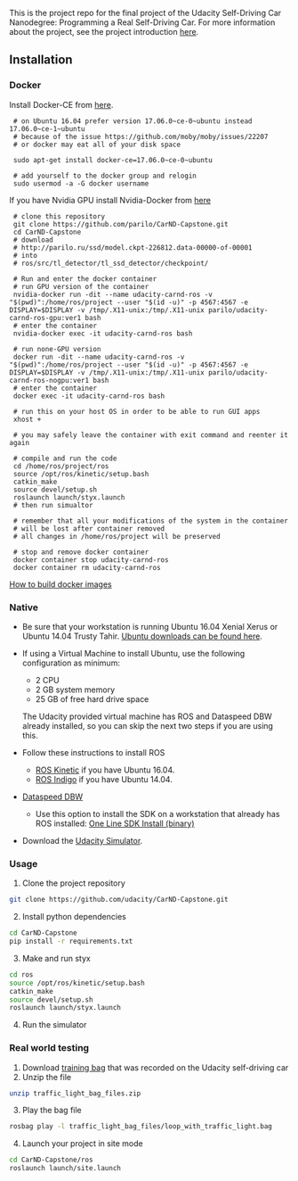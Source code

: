 This is the project repo for the final project of the Udacity Self-Driving Car Nanodegree: Programming a Real Self-Driving Car. For more information about the project, see the project introduction [here](https://classroom.udacity.com/nanodegrees/nd013/parts/6047fe34-d93c-4f50-8336-b70ef10cb4b2/modules/e1a23b06-329a-4684-a717-ad476f0d8dff/lessons/462c933d-9f24-42d3-8bdc-a08a5fc866e4/concepts/5ab4b122-83e6-436d-850f-9f4d26627fd9).

## Installation

### Docker

Install Docker-CE from [here](https://docs.docker.com/engine/installation/linux/docker-ce/ubuntu/).
```
 # on Ubuntu 16.04 prefer version 17.06.0~ce-0~ubuntu instead 17.06.0~ce-1~ubuntu
 # because of the issue https://github.com/moby/moby/issues/22207
 # or docker may eat all of your disk space

 sudo apt-get install docker-ce=17.06.0~ce-0~ubuntu

 # add yourself to the docker group and relogin
 sudo usermod -a -G docker username
```

If you have Nvidia GPU install Nvidia-Docker from [here](https://github.com/NVIDIA/nvidia-docker)

```
 # clone this repository
 git clone https://github.com/parilo/CarND-Capstone.git
 cd CarND-Capstone
 # download
 # http://parilo.ru/ssd/model.ckpt-226812.data-00000-of-00001
 # into 
 # ros/src/tl_detector/tl_ssd_detector/checkpoint/
 
 # Run and enter the docker container
 # run GPU version of the container
 nvidia-docker run -dit --name udacity-carnd-ros -v "$(pwd)":/home/ros/project --user "$(id -u)" -p 4567:4567 -e DISPLAY=$DISPLAY -v /tmp/.X11-unix:/tmp/.X11-unix parilo/udacity-carnd-ros-gpu:ver1 bash
 # enter the container
 nvidia-docker exec -it udacity-carnd-ros bash
 
 # run none-GPU version
 docker run -dit --name udacity-carnd-ros -v "$(pwd)":/home/ros/project --user "$(id -u)" -p 4567:4567 -e DISPLAY=$DISPLAY -v /tmp/.X11-unix:/tmp/.X11-unix parilo/udacity-carnd-ros-nogpu:ver1 bash
 # enter the container
 docker exec -it udacity-carnd-ros bash

 # run this on your host OS in order to be able to run GUI apps
 xhost +

 # you may safely leave the container with exit command and reenter it again

 # compile and run the code
 cd /home/ros/project/ros
 source /opt/ros/kinetic/setup.bash
 catkin_make
 source devel/setup.sh
 roslaunch launch/styx.launch
 # then run simualtor

 # remember that all your modifications of the system in the container
 # will be lost after container removed
 # all changes in /home/ros/project will be preserved

 # stop and remove docker container
 docker container stop udacity-carnd-ros
 docker container rm udacity-carnd-ros

```

[How to build docker images](https://github.com/parilo/CarND-Capstone/blob/master/docker/README.md)

### Native

* Be sure that your workstation is running Ubuntu 16.04 Xenial Xerus or Ubuntu 14.04 Trusty Tahir. [Ubuntu downloads can be found here](https://www.ubuntu.com/download/desktop).
* If using a Virtual Machine to install Ubuntu, use the following configuration as minimum:
  * 2 CPU
  * 2 GB system memory
  * 25 GB of free hard drive space

  The Udacity provided virtual machine has ROS and Dataspeed DBW already installed, so you can skip the next two steps if you are using this.

* Follow these instructions to install ROS
  * [ROS Kinetic](http://wiki.ros.org/kinetic/Installation/Ubuntu) if you have Ubuntu 16.04.
  * [ROS Indigo](http://wiki.ros.org/indigo/Installation/Ubuntu) if you have Ubuntu 14.04.
* [Dataspeed DBW](https://bitbucket.org/DataspeedInc/dbw_mkz_ros)
  * Use this option to install the SDK on a workstation that already has ROS installed: [One Line SDK Install (binary)](https://bitbucket.org/DataspeedInc/dbw_mkz_ros/src/81e63fcc335d7b64139d7482017d6a97b405e250/ROS_SETUP.md?fileviewer=file-view-default)
* Download the [Udacity Simulator](https://github.com/udacity/CarND-Capstone/releases/tag/v1.2).

### Usage

1. Clone the project repository
```bash
git clone https://github.com/udacity/CarND-Capstone.git
```

2. Install python dependencies
```bash
cd CarND-Capstone
pip install -r requirements.txt
```
3. Make and run styx
```bash
cd ros
source /opt/ros/kinetic/setup.bash
catkin_make
source devel/setup.sh
roslaunch launch/styx.launch
```
4. Run the simulator

### Real world testing
1. Download [training bag](https://drive.google.com/file/d/0B2_h37bMVw3iYkdJTlRSUlJIamM/view?usp=sharing) that was recorded on the Udacity self-driving car
2. Unzip the file
```bash
unzip traffic_light_bag_files.zip
```
3. Play the bag file
```bash
rosbag play -l traffic_light_bag_files/loop_with_traffic_light.bag
```
4. Launch your project in site mode
```bash
cd CarND-Capstone/ros
roslaunch launch/site.launch
```
